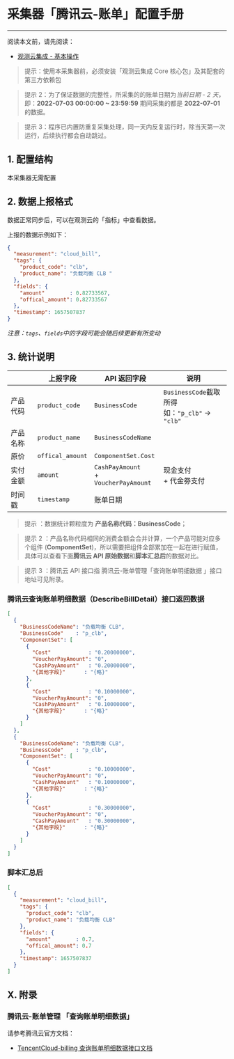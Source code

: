 # 采集器「腾讯云-账单」配置手册
---


阅读本文前，请先阅读：

- [观测云集成 - 基本操作](/dataflux-func/script-market-guance-integration)

> 提示：使用本采集器前，必须安装「观测云集成 Core 核心包」及其配套的第三方依赖包

> 提示 2：为了保证数据的完整性，所采集的的账单日期为*当前日期 - 2 天*，即：**2022-07-03 00:00:00 ~ 23:59:59** 期间采集的都是 **2022-07-01** 的数据。

> 提示 3：程序已内置防重复采集处理，同一天内反复运行时，除当天第一次运行，后续执行都会自动跳过。

## 1. 配置结构

本采集器无需配置

## 2. 数据上报格式

数据正常同步后，可以在观测云的「指标」中查看数据。

上报的数据示例如下：

~~~json
{
  "measurement": "cloud_bill",
  "tags": {
    "product_code": "clb",
    "product_name": "负载均衡 CLB "
  },
  "fields": {
    "amount"        : 0.82733567,
    "offical_amount": 0.82733567
  },
  "timestamp": 1657507837
}
~~~

*注意：`tags`、`fields`中的字段可能会随后续更新有所变动*

## 3. 统计说明

|          | 上报字段         | API 返回字段                            | 说明                                               |
| -------- | ---------------- | --------------------------------------- | -------------------------------------------------- |
| 产品代码 | `product_code`   | `BusinessCode`                          | `BusinessCode`截取所得<br>如：`"p_clb"` -> `"clb"` |
| 产品名称 | `product_name`   | `BusinessCodeName`                      |                                                    |
| 原价     | `offical_amount` | `ComponentSet.Cost`                     |                                                    |
| 实付金额 | `amount`         | `CashPayAmount`<br>+ `VoucherPayAmount` | 现金支付<br>+ 代金劵支付                           |
| 时间戳   | `timestamp`      | 账单日期                                |                                                    |

> 提示 ：数据统计颗粒度为 **产品名称代码：BusinessCode**；

> 提示 2 ：产品名称代码相同的消费金额会合并计算，一个产品可能对应多个组件 (**ComponentSet**)，所以需要把组件全部累加在一起在进行赋值，具体可以查看下面**腾讯云 API 原始数据**和**脚本汇总后**的数据对比。

> 提示 3 ：腾讯云 API 接口指 腾讯云-账单管理「查询账单明细数据 」接口地址可见附录。

### 腾讯云查询账单明细数据（DescribeBillDetail）接口返回数据

~~~json
[
  {
    "BusinessCodeName": "负载均衡 CLB",
    "BusinessCode"    : "p_clb",
    "ComponentSet": [
      {
        "Cost"            : "0.20000000",
        "VoucherPayAmount": "0",
        "CashPayAmount"   : "0.20000000",
        "{其他字段}"      : "{略}"
      },
      {
        "Cost"            : "0.10000000",
        "VoucherPayAmount": "0",
        "CashPayAmount"   : "0.10000000",
        "{其他字段}"      : "{略}"
      }
    ]
  },
  {
    "BusinessCodeName": "负载均衡 CLB",
    "BusinessCode"    : "p_clb",
    "ComponentSet": [
      {
        "Cost"            : "0.10000000",
        "VoucherPayAmount": "0",
        "CashPayAmount"   : "0.10000000",
        "{其他字段}"      : "{略}"
      },
      {
        "Cost"            : "0.30000000",
        "VoucherPayAmount": "0",
        "CashPayAmount"   : "0.30000000",
        "{其他字段}"      : "{略}"
      }
    ]
  }
]
~~~

### 脚本汇总后

~~~json
[
  {
    "measurement": "cloud_bill",
    "tags": {
      "product_code": "clb",
      "product_name": "负载均衡 CLB"
    },
    "fields": {
      "amount"        : 0.7,
      "offical_amount": 0.7
    },
    "timestamp": 1657507837
  }
]
~~~

## X. 附录

### 腾讯云-账单管理 「查询账单明细数据」

请参考腾讯云官方文档：

- [TencentCloud-billing 查询账单明细数据接口文档](https://cloud.tencent.com/document/product/555/19182)
